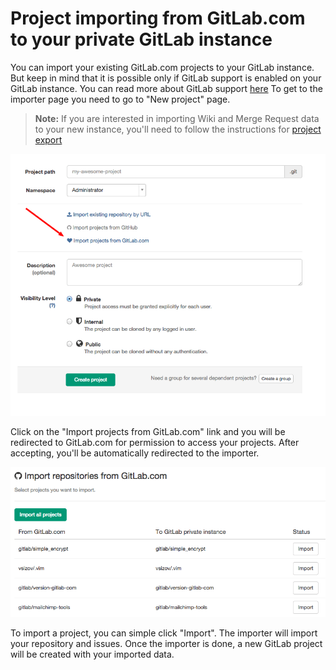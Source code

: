 # Project importing from GitLab.com to your private GitLab instance

You can import your existing GitLab.com projects to your GitLab instance. But keep in mind that it is possible only if
GitLab support is enabled on your GitLab instance. 
You can read more about GitLab support [here](http://docs.gitlab.com/ce/integration/gitlab.html)
To get to the importer page you need to go to "New project" page.

>**Note:**
If you are interested in importing Wiki and Merge Request data to your new instance, you'll need to follow the instructions for [project export](../../user/project/settings/import_export.html)

![New project page](gitlab_importer/new_project_page.png)

Click on the "Import projects from GitLab.com" link and you will be redirected to GitLab.com
for permission to access your projects. After accepting, you'll be automatically redirected to the importer.


![Importer page](gitlab_importer/importer.png)


To import a project, you can simple click "Import". The importer will import your repository and issues. 
Once the importer is done, a new GitLab project will be created with your imported data.